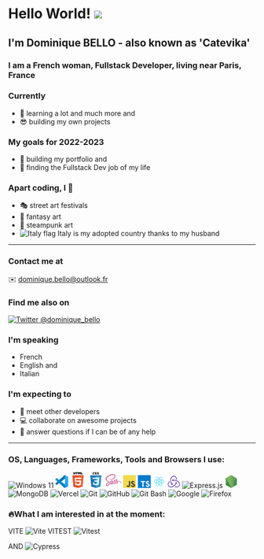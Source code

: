 # Hello World! <img src="https://raw.githubusercontent.com/MartinHeinz/MartinHeinz/master/wave.gif" width="30px">

## I'm Dominique BELLO - also known as 'Catevika'

### I am a French woman, Fullstack Developer, living near Paris, France

### Currently

- 👀 learning a lot and much more and
- 😎 building my own projects

### My goals for 2022-2023

- 🚀 building my portfolio and
- 💎 finding the Fullstack Dev job of my life

### Apart coding, I 💖

- 🎭 street art festivals
- 🦄 fantasy art
- 🎩 steampunk art
- <img alt="Italy flag" width="18px" src="https://flagcdn.com/w2560/it.png" /> Italy is my adopted country thanks to my husband

---

### Contact me at

✉️ dominique.bello@outlook.fr

### Find me also on

<a href="https://twitter.com/dominique_bello" ><img alt="Twitter" width="16px" src="https://upload.wikimedia.org/wikipedia/commons/4/4f/Twitter-logo.svg" /> @dominique_bello</a>

### I'm speaking

- French
- English and
- Italian

### I'm expecting to

- 🤝 meet other developers
- 💻 collaborate on awesome projects
- 🦊 answer questions if I can be of any help

---

### OS, Languages, Frameworks, Tools and Browsers I use:

<img alt="Windows 11" width="26px" src="https://upload.wikimedia.org/wikipedia/commons/8/87/Windows_logo_-_2021.svg" /> <img alt="Visual Studio Code" width="26px" src="https://raw.githubusercontent.com/github/explore/80688e429a7d4ef2fca1e82350fe8e3517d3494d/topics/visual-studio-code/visual-studio-code.png" /> <img alt="HTML5" width="32px" src="https://raw.githubusercontent.com/github/explore/80688e429a7d4ef2fca1e82350fe8e3517d3494d/topics/html/html.png" /> <img alt="CSS3" width="32px" src="https://raw.githubusercontent.com/github/explore/80688e429a7d4ef2fca1e82350fe8e3517d3494d/topics/css/css.png" /> <img alt="Sass" width="32px" src="https://raw.githubusercontent.com/github/explore/80688e429a7d4ef2fca1e82350fe8e3517d3494d/topics/sass/sass.png" /> <img alt="JavaScript" width="26px" src="https://raw.githubusercontent.com/github/explore/80688e429a7d4ef2fca1e82350fe8e3517d3494d/topics/javascript/javascript.png" /> <img alt="Typescript" width="26px" src="https://raw.githubusercontent.com/github/explore/80688e429a7d4ef2fca1e82350fe8e3517d3494d/topics/typescript/typescript.png" /> <img alt="React" width="26px" src="https://raw.githubusercontent.com/github/explore/80688e429a7d4ef2fca1e82350fe8e3517d3494d/topics/react/react.png" /> <img alt="Redux" width="26px" src="https://raw.githubusercontent.com/github/explore/80688e429a7d4ef2fca1e82350fe8e3517d3494d/topics/redux/redux.png" /> <img alt="Express.js" width="26px" src="https://avatars.githubusercontent.com/u/5658226?s=200&v=4" /> <img alt="Node.js" width="26px" src="https://raw.githubusercontent.com/github/explore/80688e429a7d4ef2fca1e82350fe8e3517d3494d/topics/nodejs/nodejs.png" /> <img alt="MongoDB" height="26px" src="https://webimages.mongodb.com/_com_assets/cms/kuyj3d95v5vbmm2f4-horizontal_white.svg?auto=format%252Ccompress" /> <img alt="Vercel" width="32px" src="https://avatars.githubusercontent.com/u/14985020?s=200&v=4" />
<img alt="Git" width="32px" src="https://upload.wikimedia.org/wikipedia/commons/3/3f/Git_icon.svg" /> <img alt="GitHub" width="26px" src="https://avatars.githubusercontent.com/u/9919?s=200&v=4" /> <img alt="Git Bash" width="26px" src="https://gitforwindows.org/img/gwindows_logo.png" /> <img alt="Google" width="26px" src="https://upload.wikimedia.org/wikipedia/commons/thumb/5/53/Google_%22G%22_Logo.svg/768px-Google_%22G%22_Logo.svg.png" /> <img alt="Firefox" width="26px" src="https://upload.wikimedia.org/wikipedia/commons/thumb/1/16/Firefox_logo%2C_2017.png/581px-Firefox_logo%2C_2017.png" />

### 🔥What I am interested in at the moment:

VITE <img alt="Vite" height="92px" src="https://vitejs.dev/logo.svg" />
VITEST <img alt="Vitest" height="92px" src="https://user-images.githubusercontent.com/11247099/145112184-a9ff6727-661c-439d-9ada-963124a281f7.png" />

AND <img alt="Cypress" height="92px" src="https://docs.cypress.io/img/logo/cypress-logo-dark.png" />
